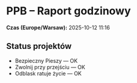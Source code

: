 # PPB – Raport godzinowy
**Czas (Europe/Warsaw):** 2025-10-12 11:16

## Status projektów
- Bezpieczny Pieszy — OK
- Zwolnij przy przejściu — OK
- Odblask ratuje życie — OK

